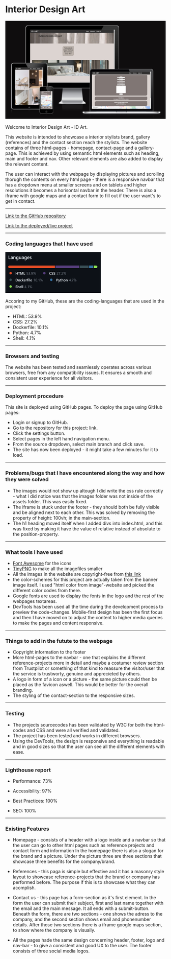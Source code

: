 # Interior Design Art

<p align="center">
  <img src="assets/images/interior/Responsive.png" alt="responsive design" width="800">
</p>

Welcome to Interior Design Art - ID Art.

This website is intended to showcase a interior stylists brand, gallery (references) and the contact section reach the stylists.
The website contains of three html-pages - homepage, contact-page and a gallery-page. This is achieved by using semantic html elements such as heading, main and footer and nav. Other relevant elements are also added to display the relevant content.

The user can interact with the webpage by displaying pictures and scrolling thorugh the contents on every html page - there is a responsive navbar that has a dropdown menu at smaller screens and on tablets and higher resolutions it becomes a horisontal navbar in the header. There is also a iframe with google maps and a contact form to fill out if the user want's to get in contact.

<hr>

[Link to the GitHub repository](https://github.com/markohautala/portfolio-project-1)

[Link to the deployed/live project](https://markohautala.github.io/portfolio-project-1/)

<hr>

### Coding languages that I have used

<img src="assets/images/interior/programming languages.png" alt="programming languages" width="300">

Accoring to my GitHub, these are the coding-languages that are used in the project:
- HTML: 53.9%
- CSS: 27.2%
- Dockerfile: 10.1%
- Python: 4.7%
- Shell: 4.1%

<hr>

### Browsers and testing

The website has been tested and seamlessly operates across various browsers, free from any compatibility issues. It ensures a smooth and consistent user experience for all visitors.

<hr>

### Deployment procedure
This site is deployed using GitHub pages. To deploy the page using GitHub pages:

- Login or signup to GitHub.
- Go to the repository for this project: link.
- Click the settings button.
- Select pages in the left hand navigation menu.
- From the source dropdown, select main branch and click save.
- The site has now been deployed - it might take a few minutes for it to load.

<hr>

### Problems/bugs that I have encountered along the way and how they were solved
- The images would not show up altough I did write the css rule correctly - what I did notice was that the images folder was not inside of the assets folder. This was easily fixed.
- The iframe is stuck under the footer - they should both be fully visible and be aligned next to each other. This was solved by removing the property of height: 100vh; in the main-section.
- The h1 heading moved itself when I added divs into index.html, and this was fixed by making it have the value of relative instead of absolute to the position-property.

<hr>

### What tools I have used
- [Font Awesome](https://fontawesome.com/) for the icons 
- [TinyPNG](https://tinypng.com/) to make all the imagefiles smaller []()
- All the images in the website are copyright-free from [this link](<https://unsplash.com/s/photos/interior>)
- the color-schemes for this project are actually taken from the banner image itself. I used "html color from image"-website and picked the different color codes from there.
- Google fonts are used to display the fonts in the logo and the rest of the webpages textareas.
- DevTools has been used all the time during the development process to preview the code-changes. Mobile-first design has been the first focus and then I have moved on to adjust the content to higher media queries to make the pages and content responsive.

<hr>
  
### Things to add in the futute to the webpage
- Copyright information to the footer
- More html-pages to the navbar - one that explains the different reference-projects more in detail and maybe a costumer review section from Trustpilot or something of that kind to reassure the visitor/user that the service is trustworty, genuine and apprecieted by others.
- A logo in form of a icon or a picture - the same picture could then be placed as the favicon aswell. This would be better for the overall branding.
- The styling of the contact-section to the responsive sizes.

<hr>

### Testing
- The projects sourcecodes has been validated by W3C for both the html-codes and CSS and were all verified and validated.
- The project has been tested and works in different browsers.
- Using the DevTools, the design is responsive and everything is readable and in good sizes so that the user can see all the different elements with ease.

<hr>

### Lighthouse report

- Performance: 73%

- Accessibility: 97%

- Best Practices: 100%

- SEO: 100%

<hr>

### Existing Features

- Homepage - consists of a header with a logo inside and a navbar so that the user can go to other html pages such as reference projects and contact form and information
In the homepage there is also a slogan for the brand and a picture. Under the picture three are three sections that showcase three benefits for the company/brand.

- References - this paga is simple but effective and it has a masonry style layout to showcase reference-projects that the brand or company has performed before. The purpose if this is to showcase what they can acomplish. 

- Contact us - this page has a form-section as it's first element. In the form the user can submit their subject, first and last name together with the email and the main message. It all ends with a submit-button.
Beneath the form, there are two sections - one shows the adress to the company, and the second section shows email and phonenumber details. After those two sections there is a iframe google maps section, to show where the company is visually.

- All the pages hade the same design concerning header, footer, logo and nav-bar - to give a consistent and good UX to the user.
The footer consists of three social media logos.
